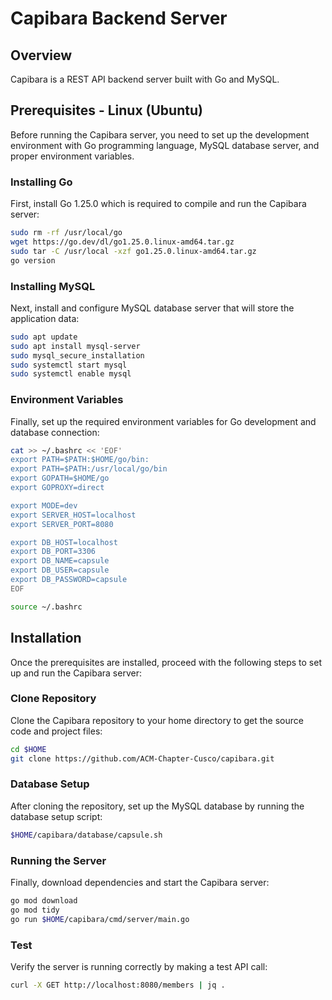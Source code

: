 # Capibara Backend Server

## Overview

Capibara is a REST API backend server built with Go and MySQL.

## Prerequisites - Linux (Ubuntu)

Before running the Capibara server, you need to set up the development environment with Go programming language, MySQL database server, and proper environment variables.

### Installing Go

First, install Go 1.25.0 which is required to compile and run the Capibara server:

```bash
sudo rm -rf /usr/local/go
wget https://go.dev/dl/go1.25.0.linux-amd64.tar.gz
sudo tar -C /usr/local -xzf go1.25.0.linux-amd64.tar.gz
go version
```

### Installing MySQL

Next, install and configure MySQL database server that will store the application data:

```bash
sudo apt update
sudo apt install mysql-server
sudo mysql_secure_installation
sudo systemctl start mysql
sudo systemctl enable mysql
```

### Environment Variables

Finally, set up the required environment variables for Go development and database connection:

```bash
cat >> ~/.bashrc << 'EOF'
export PATH=$PATH:$HOME/go/bin:
export PATH=$PATH:/usr/local/go/bin
export GOPATH=$HOME/go
export GOPROXY=direct

export MODE=dev
export SERVER_HOST=localhost
export SERVER_PORT=8080

export DB_HOST=localhost
export DB_PORT=3306
export DB_NAME=capsule
export DB_USER=capsule
export DB_PASSWORD=capsule
EOF

source ~/.bashrc
```

## Installation

Once the prerequisites are installed, proceed with the following steps to set up and run the Capibara server:

### Clone Repository

Clone the Capibara repository to your home directory to get the source code and project files:

```bash
cd $HOME
git clone https://github.com/ACM-Chapter-Cusco/capibara.git
```

### Database Setup

After cloning the repository, set up the MySQL database by running the database setup script:

```bash
$HOME/capibara/database/capsule.sh
```

### Running the Server

Finally, download dependencies and start the Capibara server:

```bash
go mod download
go mod tidy
go run $HOME/capibara/cmd/server/main.go

```

### Test

Verify the server is running correctly by making a test API call:

```bash
curl -X GET http://localhost:8080/members | jq .
```
